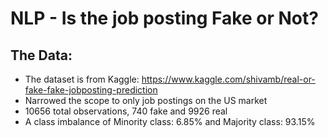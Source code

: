 # NLP - Is the job posting Fake or Not?
## The Data:
- The dataset is from Kaggle: https://www.kaggle.com/shivamb/real-or-fake-fake-jobposting-prediction
- Narrowed the scope to only job postings on the US market
- 10656 total observations, 740 fake and 9926 real
- A class imbalance of Minority class: 6.85% and Majority class: 93.15%
